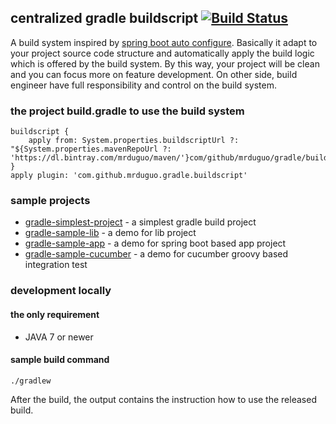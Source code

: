 ## centralized gradle buildscript [![Build Status](https://travis-ci.org/mrduguo/gradle-buildscript.svg?branch=master)](https://travis-ci.org/mrduguo/gradle-buildscript)
A build system inspired by [spring boot auto configure](https://docs.spring.io/spring-boot/docs/current/reference/html/using-boot-auto-configuration.html). Basically it adapt to your project source code structure and automatically apply the build logic which is offered by the build system. By this way, your project will be clean and you can focus more on feature development. On other side, build engineer have full responsibility and control on the build system.


### the project build.gradle to use the build system

```
buildscript {
    apply from: System.properties.buildscriptUrl ?: "${System.properties.mavenRepoUrl ?: 'https://dl.bintray.com/mrduguo/maven/'}com/github/mrduguo/gradle/buildscript/buildscript.gradle"
}
apply plugin: 'com.github.mrduguo.gradle.buildscript'
```



### sample projects

* [gradle-simplest-project](https://github.com/mrduguo/gradle-simplest-project) - a simplest gradle build project
* [gradle-sample-lib](https://github.com/mrduguo/gradle-sample-lib) - a demo for lib project
* [gradle-sample-app](https://github.com/mrduguo/gradle-sample-app) - a demo for spring boot based app project
* [gradle-sample-cucumber](https://github.com/mrduguo/gradle-sample-cucumber) - a demo for cucumber groovy based integration test


### development locally

#### the only requirement

* JAVA 7 or newer


#### sample build command

```
./gradlew
```

After the build, the output contains the instruction how to use the released build.